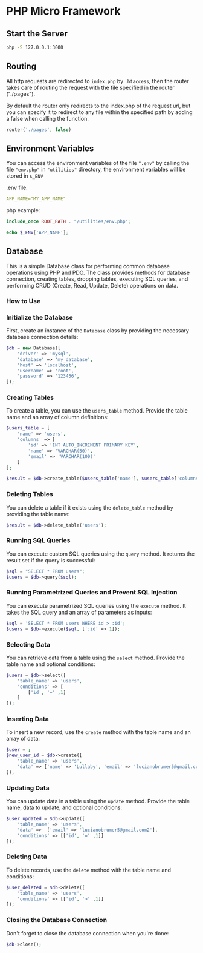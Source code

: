 # PHP Micro Framework

## Start the Server

```bash
php -S 127.0.0.1:3000
```

## Routing

All http requests are redirected to ```index.php``` by ```.htaccess```, then the router takes care of routing the request with the file specified in the router ("./pages").

By default the router only redirects to the index.php of the request url, but you can specify it to redirect to any file within the specified path by adding a false when calling the function.

```php
router('./pages', false)
```

## Environment Variables

You can access the environment variables of the file ```".env"``` by calling the file ```"env.php"``` in ```"utilities"``` directory, the environment variables will be stored in ```$_ENV```

.env file:

```yml
APP_NAME="MY_APP_NAME"
```

php example:

```php
include_once ROOT_PATH . "/utilities/env.php";

echo $_ENV['APP_NAME'];
```

## Database

This is a simple Database class for performing common database operations using PHP and PDO. The class provides methods for database connection, creating tables, dropping tables, executing SQL queries, and performing CRUD (Create, Read, Update, Delete) operations on data.

### How to Use

### Initialize the Database

First, create an instance of the `Database` class by providing the necessary database connection details:

```php
$db = new Database([
    'driver' => 'mysql',
    'database' => 'my_database',
    'host' => 'localhost',
    'username' => 'root',
    'password' => '123456',
]);
```

### Creating Tables

To create a table, you can use the `users_table` method. Provide the table name and an array of column definitions:

```php
$users_table = [
    'name' => 'users',
    'columns' => [
        'id' => 'INT AUTO_INCREMENT PRIMARY KEY',
        'name' => 'VARCHAR(50)',
        'email' => 'VARCHAR(100)'
    ]
];

$result = $db->create_table($users_table['name'], $users_table['columns']);
```

### Deleting Tables

You can delete a table if it exists using the `delete_table` method by providing the table name:

```php
$result = $db->delete_table('users');
```

### Running SQL Queries

You can execute custom SQL queries using the `query` method. It returns the result set if the query is successful:

```php
$sql = "SELECT * FROM users";
$users = $db->query($sql);
```

### Running Parametrized Queries and Prevent SQL Injection

You can execute parametrized SQL queries using the `execute` method. It takes the SQL query and an array of parameters as inputs:

```php
$sql = 'SELECT * FROM users WHERE id > :id';
$users = $db->execute($sql, [':id' => 1]);
```

### Selecting Data

You can retrieve data from a table using the `select` method. Provide the table name and optional conditions:

```php
$users = $db->select([
    'table_name' => 'users',
    'conditions' => [
        ['id', '=' ,1]
    ]
]);
```

### Inserting Data

To insert a new record, use the `create` method with the table name and an array of data:

```php
$user = ;
$new_user_id = $db->create([
    'table_name' => 'users',
    'data' => ['name' => 'Lullaby', 'email' => 'lucianobrumer5@gmail.com']
]);
```

### Updating Data

You can update data in a table using the `update` method. Provide the table name, data to update, and optional conditions:

```php
$user_updated = $db->update([
    'table_name' => 'users',
    'data' =>  ['email' => 'lucianobrumer5@gmail.com2'],
    'conditions' => [['id', '=' ,1]]
]);
```

### Deleting Data

To delete records, use the `delete` method with the table name and conditions:

```php
$user_deleted = $db->delete([
    'table_name' => 'users',
    'conditions' => [['id', '>' ,1]]
]);
```

### Closing the Database Connection

Don't forget to close the database connection when you're done:

```php
$db->close();
```